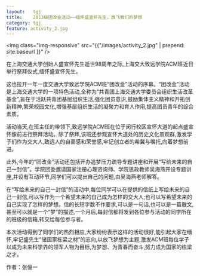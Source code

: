 ```yaml
---
layout:   tgj
title:    2013级团改金活动——缅怀盛宣怀先生，放飞我们的梦想
category: tgj
feature: activity_2.jpg
---
```


<img class="img-responsive" src="{{"/images/activity_2.jpg" | prepend: site.baseurl }}" />

在上海交通大学创始人盛宣怀先生逝世98周年之际,上海交大致远学院ACM班近日举行祭拜仪式,缅怀盛宣怀先生。

这也拉开一年一度交通大学致远学院ACM班“团改金”活动的序幕。“团改金”活动是上海交通大学的一项特色活动,全称为“共青团上海交通大学委员会组织生活改革基金”,旨在于活跃共青团基层组织生活,强化团员意识,鼓励集体主义精神和开拓创新精神,繁荣校园文化,增强基层组织生活的凝聚力和育人作用,提高团员青年的综合素质。

活动当天,在班主任的带领下,致远学院ACM班在位于闵行校区宣怀大道的起点盛宣怀像前进行祭拜活动。除了祭拜,该班还参观宣怀大道处的历史文化景观群,激发学子们作为交大人,致远人的自豪感和荣誉感,牢记创立者的希冀与嘱托,向着梦想前进。

此外,今年的“团改金”活动还包括开办追梦压力疏导专题讲座和开展“写给未来的自己一封信”。学院团委邀请国家注册心理咨询师、学院思政教师吴海燕开设专题讲座,并设有互动环节,同学们可以提出自己的问题,由吴海燕老师解答。

在“写给未来的自己一封信”的活动中,每位同学可以在提供的信纸上写给未来的自己一封信,可以写作为一个希望未来的自己成为怎样的交大人;也可以写希望未来的自己实现了怎样的梦想。信的长短字数不作要求,可以是一句话,也可以是一篇散文,甚至可以就是一个“梦”的描述,一个月后,每封信都将发到各位参与活动的同学所在的班级的信箱,转交给每位参与者。

本次活动得到了同学们的热烈相应,大家纷纷表示这样的活动很好,能引起大家在缅怀,牢记盛先生“储国家栋梁之材”的志向,以放飞梦想为主题,激发ACM班每位学子以成为未来科学界的领军人物为目标,为梦想、为青春而奋斗,努力成为国家的栋梁之才。

<p class="author">作者：张億一</p>
